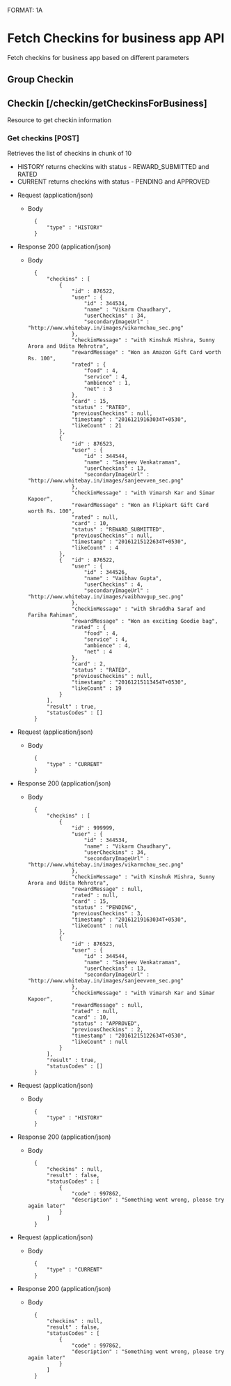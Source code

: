 FORMAT: 1A

# Fetch Checkins for business app API
Fetch checkins for business app based on different parameters

## Group Checkin

## Checkin [/checkin/getCheckinsForBusiness]

Resource to get checkin information

### Get checkins [POST]

Retrieves the list of checkins in chunk of 10
- HISTORY returns checkins with status - REWARD_SUBMITTED and RATED
- CURRENT returns checkins with status - PENDING and APPROVED

+ Request (application/json)

    + Body

            {
                "type" : "HISTORY"
            }

+ Response 200 (application/json)

    + Body 

            {
                "checkins" : [
                    {
                        "id" : 876522,
                        "user" : {
                            "id" : 344534,
                            "name" : "Vikarm Chaudhary",
                            "userCheckins" : 34,
                            "secondaryImageUrl" : "http://www.whitebay.in/images/vikarmchau_sec.png"
                        },                        
                        "checkinMessage" : "with Kinshuk Mishra, Sunny Arora and Udita Mehrotra",
                        "rewardMessage" : "Won an Amazon Gift Card worth Rs. 100",
                        "rated" : {
                            "food" : 4,
                            "service" : 4,
                            "ambience" : 1,
                            "net" : 3
                        },
                        "card" : 15,
                        "status" : "RATED",
                        "previousCheckins" : null,
                        "timestamp" : "20161219163034T+0530",
                        "likeCount" : 21
                    },
                    {   
                        "id" : 876523,
                        "user" : {
                            "id" : 344544,
                            "name" : "Sanjeev Venkatraman",
                            "userCheckins" : 13,
                            "secondaryImageUrl" : "http://www.whitebay.in/images/sanjeevven_sec.png"
                        },
                        "checkinMessage" : "with Vimarsh Kar and Simar Kapoor",
                        "rewardMessage" : "Won an Flipkart Gift Card worth Rs. 100",
                        "rated" : null,
                        "card" : 10,
                        "status" : "REWARD_SUBMITTED",
                        "previousCheckins" : null,
                        "timestamp" : "20161215122634T+0530",
                        "likeCount" : 4
                    },
                    {   "id" : 876522,
                        "user" : {
                            "id" : 344526,
                            "name" : "Vaibhav Gupta",
                            "userCheckins" : 4,
                            "secondaryImageUrl" : "http://www.whitebay.in/images/vaibhavgup_sec.png"
                        },
                        "checkinMessage" : "with Shraddha Saraf and Fariha Rahiman",
                        "rewardMessage" : "Won an exciting Goodie bag",
                        "rated" : {
                            "food" : 4,
                            "service" : 4,
                            "ambience" : 4,
                            "net" : 4
                        },
                        "card" : 2,
                        "status" : "RATED",
                        "previousCheckins" : null,
                        "timestamp" : "20161215113454T+0530",
                        "likeCount" : 19
                    }
                ],
                "result" : true,
                "statusCodes" : []
            }


+ Request (application/json)

    + Body

            {
                "type" : "CURRENT"
            }

+ Response 200 (application/json)

    + Body 

            {
                "checkins" : [
                    {
                        "id" : 999999,
                        "user" : {
                            "id" : 344534,
                            "name" : "Vikarm Chaudhary",
                            "userCheckins" : 34,
                            "secondaryImageUrl" : "http://www.whitebay.in/images/vikarmchau_sec.png"
                        },                        
                        "checkinMessage" : "with Kinshuk Mishra, Sunny Arora and Udita Mehrotra",
                        "rewardMessage" : null,
                        "rated" : null,
                        "card" : 15,
                        "status" : "PENDING",
                        "previousCheckins" : 3,
                        "timestamp" : "20161219163034T+0530",
                        "likeCount" : null
                    },
                    {   
                        "id" : 876523,
                        "user" : {
                            "id" : 344544,
                            "name" : "Sanjeev Venkatraman",
                            "userCheckins" : 13,
                            "secondaryImageUrl" : "http://www.whitebay.in/images/sanjeevven_sec.png"
                        },
                        "checkinMessage" : "with Vimarsh Kar and Simar Kapoor",
                        "rewardMessage" : null,
                        "rated" : null,
                        "card" : 10,
                        "status" : "APPROVED",
                        "previousCheckins" : 2,
                        "timestamp" : "20161215122634T+0530",
                        "likeCount" : null
                    }
                ],
                "result" : true,
                "statusCodes" : []
            }


+ Request (application/json)

    + Body

            {
                "type" : "HISTORY"
            }

+ Response 200 (application/json)

    + Body 

            {
                "checkins" : null,
                "result" : false,
                "statusCodes" : [
                    {
                        "code" : 997862,
                        "description" : "Something went wrong, please try again later"
                    }
                ]
            }


+ Request (application/json)

    + Body

            {
                "type" : "CURRENT"
            }

+ Response 200 (application/json)

    + Body 

            {
                "checkins" : null,
                "result" : false,
                "statusCodes" : [
                    {
                        "code" : 997862,
                        "description" : "Something went wrong, please try again later"
                    }
                ]
            }